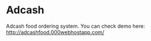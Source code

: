 # Adcash

Adcash food ordering system. You can check demo here: http://adcashfood.000webhostapp.com/
